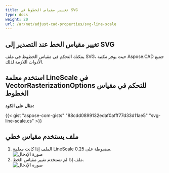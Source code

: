 ```yaml
---
title: تغيير مقياس الخطوط في SVG
type: docs
weight: 20
url: /ar/net/adjust-cad-properties/svg-line-scale
---
```


## **تغيير مقياس الخط عند التصدير إلى SVG**

يمكنك التحكم في مقياس الخطوط في ملف SVG، حيث يوفر مكتبة Aspose.CAD جميع الأدوات اللازمة لذلك.

## **استخدم معلمة LineScale في VectorRasterizationOptions للتحكم في مقياس الخطوط**

**مثال على الكود:**

{{< gist "aspose-com-gists" "88cdd0899132edaf0afff77d33d11ae5" "svg-line-scale.cs" >}}


## ملف يستخدم مقياس خطي
1. الملف إذا كانت معلمة LineScale مضبوطة على 0.25.<br>
![صورة الإدخال](/_assets/line_scale_0.25.png)<br>
1. ملف إذا لم تستخدم تغيير مقياس الخط.<br>
![صورة الإدخال](/_assets/basic_options.png)<br>
